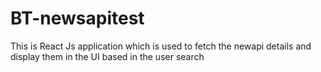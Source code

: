 # BT-newsapitest

This is React Js application which is used to fetch the newapi details and display them in the UI based in the user search
